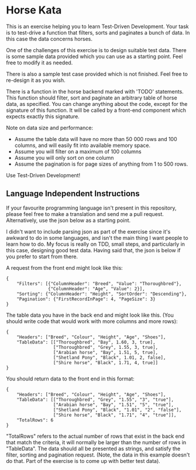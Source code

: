 Horse Kata
===========

This is an exercise helping you to learn Test-Driven Development. Your task is to test-drive a function that filters, sorts and paginates a bunch of data.
In this case the data concerns horses.

One of the challenges of this exercise is to design suitable test data. There is some sample data provided which you can use as a starting point. Feel free to modify it as needed.

There is also a sample test case provided which is not finished. Feel free to re-design it as you wish.

There is a function in the horse backend marked with 'TODO' statements.
This function should filter, sort and paginate an arbitrary table of horse data, as specified. 
You can change anything about the code, except for the signature of this function. It will be called by a front-end component which expects exactly this signature.

Note on data size and performance: 
- Assume the table data will have no more than 50 000 rows and 100 columns, and will easily fit into available memory space.
- Assume you will filter on a maximum of 100 columns
- Assume you will only sort on one column
- Assume the pagination is for page sizes of anything from 1 to 500 rows.

Use Test-Driven Development!

Language Independent Instructions
---------------------------------

If your favourite programming language isn't present in this repository, please feel free to make a translation and send me a pull request. Alternatively, use the json below as a starting point. 

I didn't want to include parsing json as part of the exercise since it's awkward to do in some languages, and isn't the main thing I want people to learn how to do. My focus is really on TDD, small steps, and particularly in this case, designing good test data. Having said that, the json is below if you prefer to start from there.

A request from the front end might look like this:

    {
        "Filters": [{"ColumnHeader": "Breed", "Value": "Thoroughbred"}, 
                    {"ColumnHeader": "Age", "Value": 2}],
        "Sorting": {"ColumnHeader": "Height", "SortOrder": "Descending"},
        "Pagination": {"FirstRecordInPage": 4, "PageSize": 3}
    }

The table data you have in the back end and might look like this. (You should write code that would work with more columns and more rows):

    {
        "Headers": ["Breed", "Colour", "Height", "Age", "Shoes"],
        "TableData": [["Thoroughbred", "Bay", 1.60, 3, true],
                      ["Thoroughbred", "Grey", 1.55, 3, true],
                      ["Arabian horse", "Bay", 1.51, 5, true],
                      ["Shetland Pony", "Black", 1.01, 2, false],
                      ["Shire horse", "Black", 1.71, 4, true]]
    }

You should return data to the front end in this format:

    {
        "Headers": ["Breed", "Colour", "Height", "Age", "Shoes"],
        "TableData": [["Thoroughbred", "Grey", "1.55", "3", "true"],
                      ["Arabian horse", "Bay", "1.51", "5", "true"],
                      ["Shetland Pony", "Black", "1.01", "2", "false"],
                      ["Shire horse", "Black", "1.71", "4", "true"]],
        "TotalRows": 6
    }

"TotalRows" refers to the actual number of rows that exist in the back end that match the criteria, it will normally be larger than the number of rows in "TableData". The data should all be presented as strings, and satisfy the filter, sorting and pagination request. (Note, the data in this example doesn't do that. Part of the exercise is to come up with better test data).
